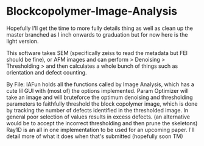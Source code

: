 # Blockcopolymer-Image-Analysis

Hopefully I'll get the time to more fully details thing as well as clean up the master branched as I inch onwards to graduation but for now here is the light version.

This software takes SEM (specifically zeiss to read the metadata but FEI should be fine), or AFM images and can perform > Denoising > Thresholding > and then calculates a whole bunch of things such as orientation and defect counting. 

By File: 
IAFun holds all the functions called by 
Image Analysis, which has a cute lil GUI with (most of) the options implemented. 
Param Optimizer will take an image and will bruteforce the optimum denoising and thresholding parameters to faithfully threshold the block copolymer image, which is done by tracking the number of defects identified in the thresholded image. In general poor selection of values results in excess defects. (an alternative would be to accept the incorrect thresholding and then prune the skeletons)
Ray1D is an all in one implementation to be used for an upcoming paper. I'll detail more of what it does when that's submitted (hopefully soon TM)
